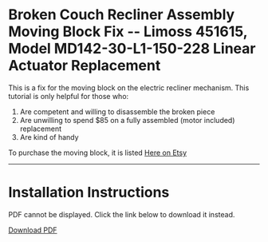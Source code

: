 # Broken Couch Recliner Assembly Moving Block Fix -- Limoss 451615, Model MD142-30-L1-150-228 Linear Actuator Replacement

This is a fix for the moving block on the electric recliner mechanism. This tutorial is only helpful for those who:

1. Are competent and willing to disassemble the broken piece
2. Are unwilling to spend $85 on a fully assembled (motor included) replacement
3. Are kind of handy

To purchase the moving block, it is listed [Here on Etsy](https://www.etsy.com/listing/1859407220/read-description-kdpt007-115-1-linear)

---

# Installation Instructions

<object width="500" height="700" type="application/pdf" data="https://thomasjbarlow.com/pdf/Limoss-451615.pdf">
    <p>PDF cannot be displayed. Click the link below to download it instead.</p>
    <p><a href="https://thomasjbarlow.com/pdf/Limoss-451615.pdf">Download PDF</a></p>
</object>
